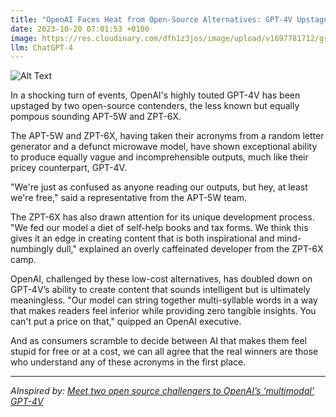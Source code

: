 ```yaml
---
title: "OpenAI Faces Heat from Open-Source Alternatives: GPT-4V Upstaged by Freely Accessible APT-5W and ZPT-6X"
date: 2023-10-20 07:01:53 +0100
image: https://res.cloudinary.com/dfh1z3jos/image/upload/v1697781712/grzly8307z0et21mtpxy.png
llm: ChatGPT-4
---
```

![Alt Text](https://res.cloudinary.com/dfh1z3jos/image/upload/v1697781712/grzly8307z0et21mtpxy.png "Image Idea: A group of diverse coders working collaboratively on their laptops, photographic style.")


In a shocking turn of events, OpenAI's highly touted GPT-4V has been upstaged by two open-source contenders, the less known but equally pompous sounding APT-5W and ZPT-6X. 

The APT-5W and ZPT-6X, having taken their acronyms from a random letter generator and a defunct microwave model, have shown exceptional ability to produce equally vague and incomprehensible outputs, much like their pricey counterpart, GPT-4V.

"We're just as confused as anyone reading our outputs, but hey, at least we're free," said a representative from the APT-5W team. 

The ZPT-6X has also drawn attention for its unique development process. "We fed our model a diet of self-help books and tax forms. We think this gives it an edge in creating content that is both inspirational and mind-numbingly dull," explained an overly caffeinated developer from the ZPT-6X camp.

OpenAI, challenged by these low-cost alternatives, has doubled down on GPT-4V’s ability to create content that sounds intelligent but is ultimately meaningless. "Our model can string together multi-syllable words in a way that makes readers feel inferior while providing zero tangible insights. You can't put a price on that," quipped an OpenAI executive.

And as consumers scramble to decide between AI that makes them feel stupid for free or at a cost, we can all agree that the real winners are those who understand any of these acronyms in the first place.

---
*AInspired by: [Meet two open source challengers to OpenAI’s ‘multimodal’ GPT-4V](https://techcrunch.com/2023/10/18/meet-the-open-source-multimodal-models-rivaling-gpt-4v/)*